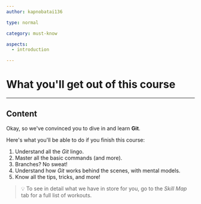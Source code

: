 ```yaml
---
author: kapnobatai136

type: normal

category: must-know

aspects:
  - introduction

---
```


# What you'll get out of this course

---
## Content

Okay, so we've convinced you to dive in and learn **Git**. 

Here's what you'll be able to do if you finish this course:

1. Understand all the *Git* lingo.
2. Master all the basic commands (and more).
3. Branches? No sweat!
4. Understand how *Git* works behind the scenes, with mental models.
5. Know all the tips, tricks, and more!

> 💡 To see in detail what we have in store for you, go to the *Skill Map* tab for a full list of workouts.
